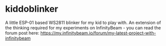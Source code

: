 # kiddoblinker
A little ESP-01 based WS2811 blinker for my kid to play with. An extension of the thinking required for my experiments on InfinityBeam - you can read the forum post here: https://my.infinitybeam.io/forum/my-latest-project-with-infinitybeam 
